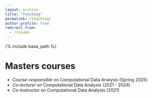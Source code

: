 ```yaml
---
layout: archive
title: "Teaching"
permalink: /teaching/
author_profile: true
redirect_from:
  - /resume
---
```


{% include base_path %}

Masters courses
======
* *Course-responsible* on Computational Data Analysis (Spring 2025)
* *Co-lecturer* on Computational Data Analysis (2021 - 2024)
	<!--* Responsibilities: Course Assistant. Designing assignments, consultations with students, presenting solutions, evaluation
of assignments and exams.-->
* *Teaching assistant* on Speech Processing (2017-2019)


Bachelor courses
======
* *Course-responsible* on Statistical Evaluation for Artificial Intelligence and Data (Fall 2023 and spring 2024)

PhD courses
======
* *Co-instructor* on Introduction to applied statistics and R for PhD students (2022)
	<!--* Responsibilities: Project supervision, evaluation of projects.-->
* *Co-instructor* on Computational Data Analysis (2021)
	<!--* Responsibilities: Course Assistant. Responsible for PhD project discussion, providing potential
solutions to the project work and evaluating project reports.-->
